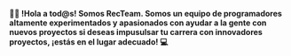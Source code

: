 **👋🏻 !Hola a tod@s! Somos RecTeam. Somos un equipo de programadores altamente experimentados y apasionados con ayudar a la gente con nuevos proyectos
si deseas impusulsar tu carrera con innovadores proyectos, ¡estás en el lugar adecuado! 💻**
